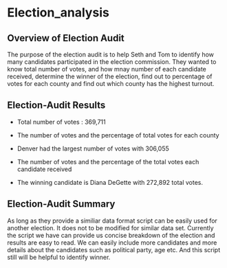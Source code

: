 # Election_analysis

## Overview of Election Audit

The purpose of the election audit is to help Seth and Tom to identify how many candidates participated in the election commission. They wanted to know total number of votes, and how mnay number of each candidate received, determine the winner of the election, find out to percentage of votes for each county and find out which county has the highest turnout.

## Election-Audit Results

* Total number of votes : 369,711



* The number of votes and the percentage of total votes for each county



* Denver had the largest number of votes with 306,055



* The number of votes and the percentage of the total votes each candidate received



* The winning candidate is Diana DeGette with 272,892 total votes.



## Election-Audit Summary

As long as they provide a similiar data format script can be easily used for another election. It does not to be modified for similar data set. Currently the script we have can provide us concise breakdown of the election and results are easy to read. We can easily include more candidates and more details about the candidates such as political party, age etc. And this script still will be helpful to identify winner.
